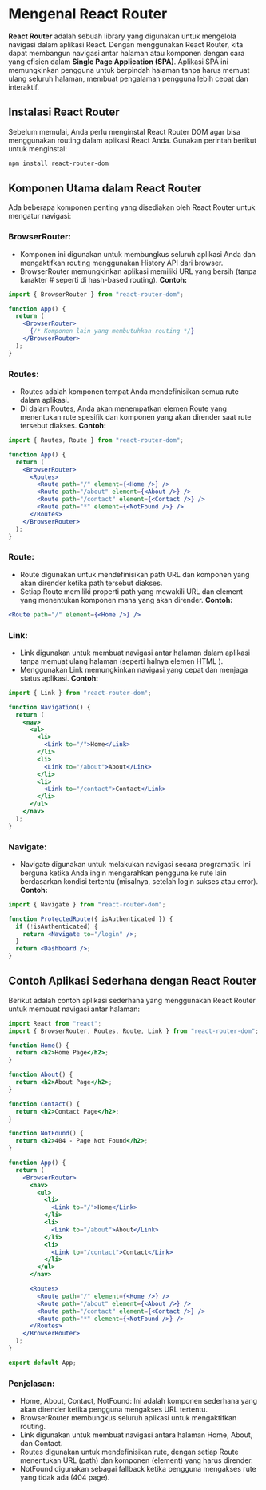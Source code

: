 # Mengenal React Router

**React Router** adalah sebuah library yang digunakan untuk mengelola navigasi dalam aplikasi React. Dengan menggunakan React Router, kita dapat membangun navigasi antar halaman atau komponen dengan cara yang efisien dalam **Single Page Application (SPA)**. Aplikasi SPA ini memungkinkan pengguna untuk berpindah halaman tanpa harus memuat ulang seluruh halaman, membuat pengalaman pengguna lebih cepat dan interaktif.

## Instalasi React Router

Sebelum memulai, Anda perlu menginstal React Router DOM agar bisa menggunakan routing dalam aplikasi React Anda. Gunakan perintah berikut untuk menginstal:

```bash
npm install react-router-dom
```

## Komponen Utama dalam React Router

Ada beberapa komponen penting yang disediakan oleh React Router untuk mengatur navigasi:

### BrowserRouter:

- Komponen ini digunakan untuk membungkus seluruh aplikasi Anda dan mengaktifkan routing menggunakan History API dari browser.
- BrowserRouter memungkinkan aplikasi memiliki URL yang bersih (tanpa karakter # seperti di hash-based routing).
  **Contoh:**

```jsx
import { BrowserRouter } from "react-router-dom";

function App() {
  return (
    <BrowserRouter>
      {/* Komponen lain yang membutuhkan routing */}
    </BrowserRouter>
  );
}
```

### Routes:

- Routes adalah komponen tempat Anda mendefinisikan semua rute dalam aplikasi.
- Di dalam Routes, Anda akan menempatkan elemen Route yang menentukan rute spesifik dan komponen yang akan dirender saat rute tersebut diakses.
  **Contoh:**

```jsx
import { Routes, Route } from "react-router-dom";

function App() {
  return (
    <BrowserRouter>
      <Routes>
        <Route path="/" element={<Home />} />
        <Route path="/about" element={<About />} />
        <Route path="/contact" element={<Contact />} />
        <Route path="*" element={<NotFound />} />
      </Routes>
    </BrowserRouter>
  );
}
```

### Route:

- Route digunakan untuk mendefinisikan path URL dan komponen yang akan dirender ketika path tersebut diakses.
- Setiap Route memiliki properti path yang mewakili URL dan element yang menentukan komponen mana yang akan dirender.
  **Contoh:**

```jsx
<Route path="/" element={<Home />} />
```

### Link:

- Link digunakan untuk membuat navigasi antar halaman dalam aplikasi tanpa memuat ulang halaman (seperti halnya elemen HTML <a>).
- Menggunakan Link memungkinkan navigasi yang cepat dan menjaga status aplikasi.
  **Contoh:**

```jsx
import { Link } from "react-router-dom";

function Navigation() {
  return (
    <nav>
      <ul>
        <li>
          <Link to="/">Home</Link>
        </li>
        <li>
          <Link to="/about">About</Link>
        </li>
        <li>
          <Link to="/contact">Contact</Link>
        </li>
      </ul>
    </nav>
  );
}
```

### Navigate:

- Navigate digunakan untuk melakukan navigasi secara programatik. Ini berguna ketika Anda ingin mengarahkan pengguna ke rute lain berdasarkan kondisi tertentu (misalnya, setelah login sukses atau error).
  **Contoh:**

```jsx
import { Navigate } from "react-router-dom";

function ProtectedRoute({ isAuthenticated }) {
  if (!isAuthenticated) {
    return <Navigate to="/login" />;
  }
  return <Dashboard />;
}
```

## Contoh Aplikasi Sederhana dengan React Router

Berikut adalah contoh aplikasi sederhana yang menggunakan React Router untuk membuat navigasi antar halaman:

```jsx
import React from "react";
import { BrowserRouter, Routes, Route, Link } from "react-router-dom";

function Home() {
  return <h2>Home Page</h2>;
}

function About() {
  return <h2>About Page</h2>;
}

function Contact() {
  return <h2>Contact Page</h2>;
}

function NotFound() {
  return <h2>404 - Page Not Found</h2>;
}

function App() {
  return (
    <BrowserRouter>
      <nav>
        <ul>
          <li>
            <Link to="/">Home</Link>
          </li>
          <li>
            <Link to="/about">About</Link>
          </li>
          <li>
            <Link to="/contact">Contact</Link>
          </li>
        </ul>
      </nav>

      <Routes>
        <Route path="/" element={<Home />} />
        <Route path="/about" element={<About />} />
        <Route path="/contact" element={<Contact />} />
        <Route path="*" element={<NotFound />} />
      </Routes>
    </BrowserRouter>
  );
}

export default App;
```

### Penjelasan:

- Home, About, Contact, NotFound: Ini adalah komponen sederhana yang akan dirender ketika pengguna mengakses URL tertentu.
- BrowserRouter membungkus seluruh aplikasi untuk mengaktifkan routing.
- Link digunakan untuk membuat navigasi antara halaman Home, About, dan Contact.
- Routes digunakan untuk mendefinisikan rute, dengan setiap Route menentukan URL (path) dan komponen (element) yang harus dirender.
- NotFound digunakan sebagai fallback ketika pengguna mengakses rute yang tidak ada (404 page).
